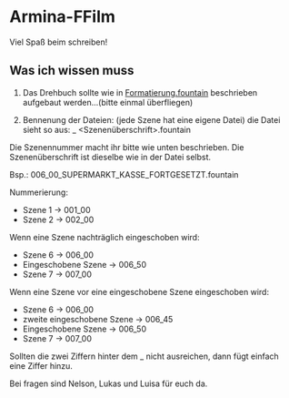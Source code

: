 # Armina-FFilm

Viel Spaß beim schreiben!

## Was ich wissen muss

1. Das Drehbuch sollte wie in [Formatierung.fountain](https://fountain.io/syntax) beschrieben aufgebaut werden...(bitte einmal überfliegen)


2. Bennenung der Dateien:
 (jede Szene hat eine eigene Datei) die Datei sieht so aus:
<Szenennummer>_ <Szenenüberschrift>.fountain

Die Szenennummer macht ihr bitte wie unten beschrieben.
Die Szenenüberschrift ist dieselbe wie in der Datei selbst.

Bsp.:
006_00_SUPERMARKT_KASSE_FORTGESETZT.fountain



Nummerierung:
* Szene 1 -> 001_00
* Szene 2 -> 002_00

Wenn eine Szene nachträglich eingeschoben wird:
* Szene 6             -> 006_00
* Eingeschobene Szene -> 006_50
* Szene 7             -> 007_00

Wenn eine Szene vor eine eingeschobene Szene eingeschoben wird:
* Szene 6                 -> 006_00
* zweite eingeschobene Szene  -> 006_45
* Eingeschobene Szene     -> 006_50
* Szene 7                 -> 007_00

Sollten die zwei Ziffern hinter dem _ nicht ausreichen,
dann fügt einfach eine Ziffer hinzu.


Bei fragen sind Nelson, Lukas und Luisa für euch da.
